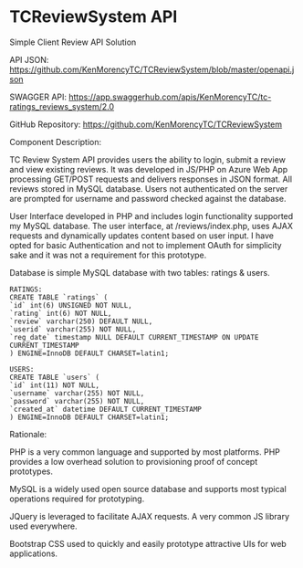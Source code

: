 # TCReviewSystem API
Simple Client Review API Solution

API JSON: https://github.com/KenMorencyTC/TCReviewSystem/blob/master/openapi.json

SWAGGER API: https://app.swaggerhub.com/apis/KenMorencyTC/tc-ratings_reviews_system/2.0

GitHub Repository: https://github.com/KenMorencyTC/TCReviewSystem

Component Description: 

TC Review System API provides users the ability to login, submit a review and view existing reviews. It was developed in JS/PHP on Azure Web App processing GET/POST requests and delivers responses in JSON format. All reviews stored in MySQL database. Users not authenticated on the server are prompted for username and password checked against the database. 

User Interface developed in PHP and includes login functionality supported my MySQL database. The user interface, at /reviews/index.php, uses AJAX requests and dynamically updates content based on user input. I have opted for basic Authentication and not to implement OAuth for simplicity sake and it was not a requirement for this prototype.

Database is simple MySQL database with two tables: ratings & users.

```
RATINGS:
CREATE TABLE `ratings` (
`id` int(6) UNSIGNED NOT NULL,
`rating` int(6) NOT NULL,
`review` varchar(250) DEFAULT NULL,
`userid` varchar(255) NOT NULL,
`reg_date` timestamp NULL DEFAULT CURRENT_TIMESTAMP ON UPDATE CURRENT_TIMESTAMP
) ENGINE=InnoDB DEFAULT CHARSET=latin1;
```
```
USERS:
CREATE TABLE `users` (
`id` int(11) NOT NULL,
`username` varchar(255) NOT NULL,
`password` varchar(255) NOT NULL,
`created_at` datetime DEFAULT CURRENT_TIMESTAMP
) ENGINE=InnoDB DEFAULT CHARSET=latin1;
```

Rationale: 

PHP is a very common language and supported by most platforms. PHP provides a low overhead solution to provisioning proof of concept prototypes. 

MySQL is a widely used open source database and supports most typical operations required for prototyping.

JQuery is leveraged to facilitate AJAX requests. A very common JS library used everywhere.

Bootstrap CSS used to quickly and easily prototype attractive UIs for web applications.

